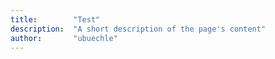 ```yaml
---
title:        "Test"
description:  "A short description of the page's content"
author:       "ubuechle"
---
```

